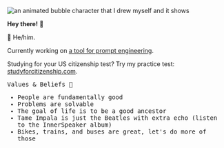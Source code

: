 ![an animated bubble character that I drew myself and it shows](https://github.com/Flaque/Flaque/raw/master/bubble.gif)

<b>Hey there!</b> 🌊 

🌉 He/him. 

Currently working on [a tool for prompt engineering](https://everyprompt.com). 

Studying for your US citizenship test? Try my practice test: [studyforcitizenship.com](https://www.studyforcitizenship.com/). 

<samp>
<p>Values & Beliefs 🚂</p>
<ul> 
  <li> People are fundamentally good </li>
  <li> Problems are solvable </li>
  <li> The goal of life is to be a good ancestor </li>
  <li> Tame Impala is just the Beatles with extra echo (listen to the InnerSpeaker album) </li>
  <li> Bikes, trains, and buses are great, let's do more of those </li>
</ul>
</samp>

